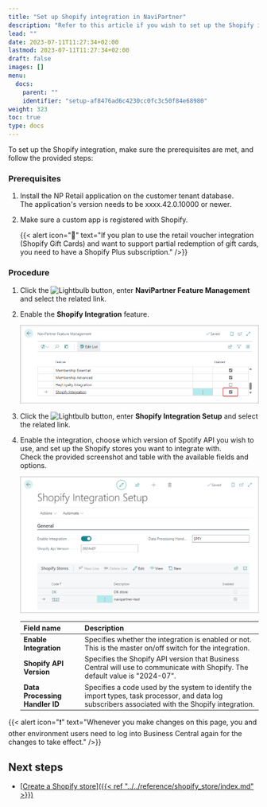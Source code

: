 ```yaml
---
title: "Set up Shopify integration in NaviPartner"
description: "Refer to this article if you wish to set up the Shopify integration in NP Retail."
lead: ""
date: 2023-07-11T11:27:34+02:00
lastmod: 2023-07-11T11:27:34+02:00
draft: false
images: []
menu:
  docs:
    parent: ""
    identifier: "setup-af8476ad6c4230cc0fc3c50f84e68980"
weight: 323
toc: true
type: docs
---
```


To set up the Shopify integration, make sure the prerequisites are met, and follow the provided steps:

### Prerequisites

1. Install the NP Retail application on the customer tenant database.                   
   The application's version needs to be xxxx.42.0.10000 or newer.   
2. Make sure a custom app is registered with Shopify.       
   
   {{< alert icon="📝" text="If you plan to use the retail voucher integration (Shopify Gift Cards) and want to support partial redemption of gift cards, you need to have a Shopify Plus subscription." />}}

### Procedure

1. Click the ![Lightbulb](Lightbulb_icon.PNG) button, enter **NaviPartner Feature Management** and select the related link.      
2. Enable the **Shopify Integration** feature. 

   ![shopify_integration_activation](Images/shopify_integration_activation.PNG)

3. Click the ![Lightbulb](Lightbulb_icon.PNG) button, enter **Shopify Integration Setup** and select the related link.      
4. Enable the integration, choose which version of Spotify API you wish to use, and set up the Shopify stores you want to integrate with.     
   Check the provided screenshot and table with the available fields and options.

   ![shopify_integration_setup](Images/shopify_integration_setup.PNG)

   | Field name      | Description |
   | ----------- | ----------- |
   | **Enable Integration** | Specifies whether the integration is enabled or not. This is the master on/off switch for the integration. |
   | **Shopify API Version** | Specifies the Shopify API version that Business Central will use to communicate with Shopify. The default value is "2024-07". | 
   | **Data Processing Handler ID** | Specifies a code used by the system to identify the import types, task processor, and data log subscribers associated with the Shopify integration. |

{{< alert icon="❗" text="Whenever you make changes on this page, you and other environment users need to log into Business Central again for the changes to take effect." />}}


## Next steps

- [<ins>Create a Shopify store<ins>]({{< ref "../../reference/shopify_store/index.md" >}})
